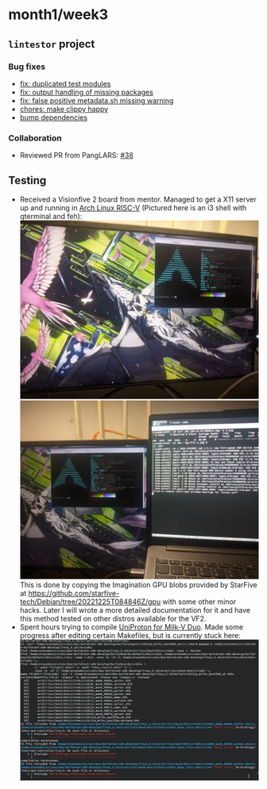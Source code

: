 # month1/week3
## `lintestor` project
### Bug fixes
- [fix: duplicated test modules](https://github.com/255doesnotexist/lintestor/commit/1c376106442daa26d01ba78622cff4a4353d2023)
- [fix: output handling of missing packages](https://github.com/255doesnotexist/lintestor/commit/7d5f3a73351cedf53dac3700bb31356776cfa266)
- [fix: false positive metadata.sh missing warning](https://github.com/255doesnotexist/lintestor/commit/1cf9b9133464eb7928f5ed550914d4931c2a597e)
- [chores: make clippy happy](https://github.com/255doesnotexist/lintestor/commit/d8fd7110a7537682a68f75298c4fd77f3ba57c54)
- [bump dependencies](https://github.com/255doesnotexist/lintestor/pull/39)
### Collaboration
- Reviewed PR from PangLARS: [#38](https://github.com/255doesnotexist/lintestor/pull/38)

## Testing
- Received a Visionfive 2 board from mentor. Managed to get a X11 server up and running in [Arch Linux RISC-V](https://github.com/ruyisdk/support-matrix/blob/main/VisionFive2/ArchLinux/README_zh.md) (Pictured here is an i3 shell with qterminal and feh): 
![](archvf2_x11_1.webp)
![](archvf2_x11_2.webp)
This is done by copying the Imagination GPU blobs provided by StarFive at https://github.com/starfive-tech/Debian/tree/20221225T084846Z/gpu with some other minor hacks. Later I will wrote a more detailed documentation for it and have this method tested on other distros available for the VF2.
- Spent hours trying to compile [UniProton for Milk-V Duo](https://github.com/openeuler-riscv/duo-buildroot-sdk). Made some progress after editing certain Makefiles, but is currently stuck here:
![](duo_uniproton_build.webp)